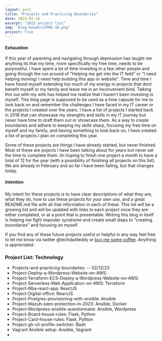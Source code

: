 ```yaml
---
layout: post
title: "Projects and Practicing Boundaries"
date: 2023-02-10
excerpt: "2023 project list"
img: "blog-headers/PNG-10.png"
project: true
---
```


#### Exhaustion

If this year of parenting and navigating through depression has taught me anything its that my time, more specifically my free time, needs
to be purposeful. I have spent a lot of time investing in a few other people and going through the run around of "Helping me get into the IT feild"
or "I need helping moving/ I need help building this app or website". Time and time I have found myself extending too much of my energy in
projects that dont benefit myself or my family and leave me in an inconvenient bind. Talking this out with my wife has helped me realize that
I haven't been investing in myself. This blog page is supposed to be used as a time capsule for me to look back on and remember the challenges I have
faced in my IT career or the projects I created over the years. I have a list of projects I started back in 2018 that can showcase my strenghts and skills
in my IT journey but never have time to draft them out or showcase them. As a way to
create boundaries and adhere to keeping my skills sharp, focusing my free time on myself and my family, and having something to look back on, I have created a list of projects I plan on completing this year.

Some of these projects are things I have already started, but never finished. Most of these are pojects I have been talking about for years but never set the time to complete them. Im hoping to finish one project a month to have a total of 12 for the year (with a possibliity of finishing all projects on this list). We are already in February and so far I have been failing, but that changes today.

##### Intention

My intent for these projects is to have clear descriptions of what they are, what they do, how to use these projects for your own use, and a great README.md file with all
that information in each of these. This list will be a growing list and will be updated with links to each project once they are either completed, or at a point that is presentable. Writing this blog in itself is helping me fight imposter syndrome and
create small steps to "creating boundaries" and focusing on myself.

If you find any of these future projects useful or helpful in any way feel free
to let me know via twitter @techdadteddy or [buy me some coffee](https://www.buymeacoffee.com/tmeralus). Anything is appreciated.

### Project List: Technology

- Projects-and-practicing-boundaries: -- 02/12/23
- Project-Deploy-a-Wordpress-Website-on-AWS:
- Project-Terraform-ECS-Deploy-a-Wordpress-Website-on-AWS:
- Project-Serverless-Web-Application-on-AWS: Terraform
- Project-Nba-react-app: ReactJS
- Project-Digital-office: ReactJS
- Project-Postgres-provisioning-with-ansible: Ansible
- Project-Wazuh-siem-protection-in-2023: Ansible, Docker
- Project-Wordpress-ansible-questionnaire: Ansible, Wordpress
- Project-Board-house-rules: Flask, Python
- Project-Card-house-rules: Flask, Python
- Project-gh-cli-profile-switcher: Bash
- Vagrant Ansible setup: Ansible, Vagrant
-
